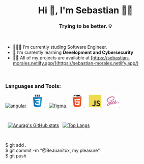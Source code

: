 <h1 align="center">Hi 👋, I'm Sebastian 🧑‍💻</h1>
<h3 align="center">Trying to be better. 💡</h3>

<br>

- 👨🏻‍💻 I’m currently studing Software Engineer.
- 🌱 I’m currently learning **Development and Cybersecurity**
- 👨‍💻 All of my projects are available at [https://sebastian-morales.netlify.app/](https://sebastian-morales.netlify.app/) 

<br>

<h3 align="left">Languages and Tools:</h3>
<p align="left"> 
  <a href="https://angular.io" target="_blank"> 
    <img src="https://angular.io/assets/images/logos/angular/angular.svg" alt="angular" width="40" height="40"/> 
  </a> &nbsp;&nbsp;
  <a href="https://www.w3schools.com/css/" target="_blank" rel="noreferrer"> 
    <img src="https://raw.githubusercontent.com/devicons/devicon/master/icons/css3/css3-original-wordmark.svg" alt="css3" width="40" height="40"/> 
  </a> &nbsp;&nbsp;
  <a href="https://www.figma.com/" target="_blank" rel="noreferrer"> 
    <img src="https://www.vectorlogo.zone/logos/figma/figma-icon.svg" alt="figma" width="40" height="40"/> 
  </a> &nbsp;&nbsp;
  <a href="https://www.w3.org/html/" target="_blank" rel="noreferrer"> 
    <img src="https://raw.githubusercontent.com/devicons/devicon/master/icons/html5/html5-original-wordmark.svg" alt="html5" width="40" height="40"/> 
  </a> &nbsp;&nbsp;
  <a href="https://developer.mozilla.org/en-US/docs/Web/JavaScript" target="_blank"> 
    <img src="https://raw.githubusercontent.com/devicons/devicon/master/icons/javascript/javascript-original.svg" alt="javascript" width="40" height="40"/> 
  </a> &nbsp;&nbsp;
  <a href="https://sass-lang.com" target="_blank" rel="noreferrer"> 
    <img src="https://raw.githubusercontent.com/devicons/devicon/master/icons/sass/sass-original.svg" alt="sass" width="40" height="40"/> 
  </a> &nbsp;&nbsp;
</p>

<br>

&nbsp; [![Anurag's GitHub stats](https://github-readme-stats.vercel.app/api?username=bejuanit0x&show_icons=true&theme=dark)](https://github.com/bejuanit0x/github-readme-stats)
&nbsp; [![Top Langs](https://github-readme-stats.vercel.app/api/top-langs/?username=bejuanit0x&layout=compact&show_icons=true&theme=dark)](https://github.com/bejuanit0x/github-readme-stats)

<br>

$ git add . <br>
$ git commit -m "@BeJuanitox, my pleasure" <br>
$ git push 

<!-- Generated with [GitHub Profile README Generator](https://rahuldkjain.github.io/gh-profile-readme-generator/) -->
